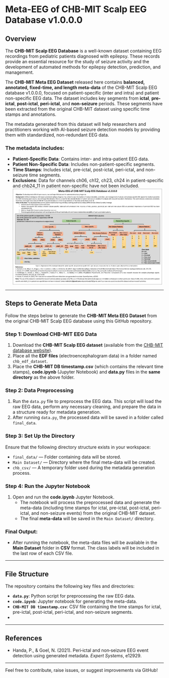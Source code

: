 # Meta-EEG of CHB-MIT Scalp EEG Database v1.0.0.0

## Overview

The **CHB-MIT Scalp EEG Database** is a well-known dataset containing EEG recordings from pediatric patients diagnosed with epilepsy. These records provide an essential resource for the study of seizure activity and the development of automated methods for epilepsy detection, prediction, and management.

The **CHB-MIT Meta EEG Dataset** released here contains **balanced, annotated, fixed-time, and length meta-data** of the CHB-MIT Scalp EEG database v1.0.0.0, focused on patient-specific (inter and intra) and patient non-specific EEG data. The dataset includes key segments from **ictal**, **pre-ictal**, **post-ictal**, **peri-ictal**, and **non-seizure** periods. These segments have been extracted from the original CHB-MIT dataset using specific time stamps and annotations.

The metadata generated from this dataset will help researchers and practitioners working with AI-based seizure detection models by providing them with standardized, non-redundant EEG data.

### The metadata includes:
- **Patient-Specific Data**: Contains inter- and intra-patient EEG data.
- **Patient Non-Specific Data**: Includes non-patient-specific segments.
- **Time Stamps**: Includes ictal, pre-ictal, post-ictal, peri-ictal, and non-seizure time segments.
- **Exclusions**: Data for channels ch06, ch12, ch23, ch24 in patient-specific and chb24_11 in patient non-specific have not been included.
  ![](database_details.png)

---

## Steps to Generate Meta Data

Follow the steps below to generate the **CHB-MIT Meta EEG Dataset** from the original CHB-MIT Scalp EEG database using this GitHub repository.

### Step 1: Download CHB-MIT EEG Data
1. Download the **CHB-MIT Scalp EEG dataset** (available from the [CHB-MIT database website](https://physionet.org/content/chbmit/1.0.0/)).
2. Place all the **EDF files** (electroencephalogram data) in a folder named `chb_edf_dataset`.
3. Place the **CHB-MIT DB timestamp.csv** (which contains the relevant time stamps), **code.ipynb** (Jupyter Notebook) and **data.py** files in the **same directory** as the above folder.

### Step 2: Data Preprocessing
1. Run the `data.py` file to preprocess the EEG data. This script will load the raw EEG data, perform any necessary cleaning, and prepare the data in a structure ready for metadata generation.
2. After running `data.py`, the processed data will be saved in a folder called `final_data`.

### Step 3: Set Up the Directory
Ensure that the following directory structure exists in your workspace:
   - `final_data/` — Folder containing data will be stored.
   - `Main Dataset/` — Directory where the final meta-data will be created.
   - `chb_csv/` — A temporary folder used during the metadata generation process.

### Step 4: Run the Jupyter Notebook
1. Open and run the **code.ipynb** Jupyter Notebook.
   - The notebook will process the preprocessed data and generate the meta-data (including time stamps for ictal, pre-ictal, post-ictal, peri-ictal, and non-seizure events) from the original CHB-MIT dataset.
   - The final **meta-data** will be saved in the `Main Dataset/` directory.

### Final Output:
- After running the notebook, the meta-data files will be available in the **Main Dataset** folder in **CSV** format. The class labels will be included in the last row of each CSV file.

---

## File Structure

The repository contains the following key files and directories:

- **`data.py`**: Python script for preprocessing the raw EEG data.
- **`code.ipynb`**: Jupyter notebook for generating the meta-data.
- **`CHB-MIT DB timestamp.csv`**: CSV file containing the time stamps for ictal, pre-ictal, post-ictal, peri-ictal, and non-seizure segments.
- 
---

## References

- Handa, P., & Goel, N. (2021). Peri‐ictal and non‐seizure EEG event detection using generated metadata. *Expert Systems*, e12929.

---

Feel free to contribute, raise issues, or suggest improvements via GitHub!

